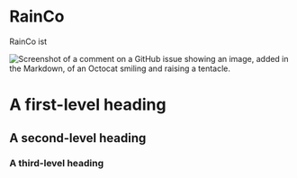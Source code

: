 <h1>RainCo</h1>

RainCo ist


![Screenshot of a comment on a GitHub issue showing an image, added in the Markdown, of an Octocat smiling and raising a tentacle.](https://myoctocat.com/assets/images/base-octocat.svg)


# A first-level heading
## A second-level heading
### A third-level heading
